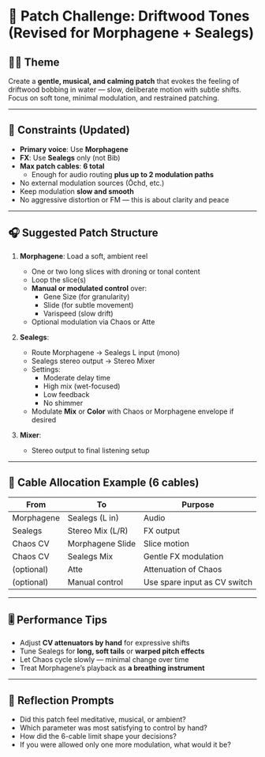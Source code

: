 # 🎯 Patch Challenge: **Driftwood Tones** (Revised for Morphagene + Sealegs)

## 🧘‍♀️ Theme  
Create a **gentle, musical, and calming patch** that evokes the feeling of driftwood bobbing in water — slow, deliberate motion with subtle shifts.  
Focus on soft tone, minimal modulation, and restrained patching.

---

## 🧩 Constraints (Updated)

- **Primary voice**: Use **Morphagene**
- **FX**: Use **Sealegs** only (not Bib)
- **Max patch cables**: **6 total**
  - Enough for audio routing **plus up to 2 modulation paths**
- No external modulation sources (Ōchd, etc.)
- Keep modulation **slow and smooth**
- No aggressive distortion or FM — this is about clarity and peace

---

## 🎧 Suggested Patch Structure

1. **Morphagene**: Load a soft, ambient reel
   - One or two long slices with droning or tonal content
   - Loop the slice(s)
   - **Manual or modulated control** over:
     - Gene Size (for granularity)
     - Slide (for subtle movement)
     - Varispeed (slow drift)
   - Optional modulation via Chaos or Atte

2. **Sealegs**:
   - Route Morphagene → Sealegs L input (mono)
   - Sealegs stereo output → Stereo Mixer
   - Settings:
     - Moderate delay time
     - High mix (wet-focused)
     - Low feedback
     - No shimmer
   - Modulate **Mix** or **Color** with Chaos or Morphagene envelope if desired

3. **Mixer**:
   - Stereo output to final listening setup

---

## 🔧 Cable Allocation Example (6 cables)

| From        | To              | Purpose                         |
|-------------|------------------|---------------------------------|
| Morphagene | Sealegs (L in)   | Audio                           |
| Sealegs     | Stereo Mix (L/R) | FX output                       |
| Chaos CV    | Morphagene Slide | Slice motion                    |
| Chaos CV    | Sealegs Mix      | Gentle FX modulation            |
| (optional)  | Atte             | Attenuation of Chaos            |
| (optional)  | Manual control   | Use spare input as CV switch    |

---

## 🎚️ Performance Tips

- Adjust **CV attenuators by hand** for expressive shifts
- Tune Sealegs for **long, soft tails** or **warped pitch effects**
- Let Chaos cycle slowly — minimal change over time
- Treat Morphagene’s playback as **a breathing instrument**

---

## 📝 Reflection Prompts

- Did this patch feel meditative, musical, or ambient?
- Which parameter was most satisfying to control by hand?
- How did the 6-cable limit shape your decisions?
- If you were allowed only one more modulation, what would it be?
